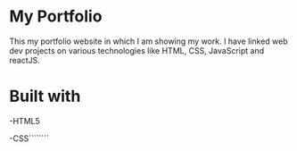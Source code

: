 # My Portfolio
This my portfolio website in which I am showing my work. I have linked web dev projects on various technologies like HTML, CSS, JavaScript and reactJS.

# Built with
-HTML5

-CSS````````